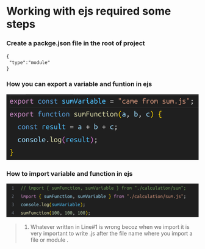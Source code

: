 # Working with ejs required some steps

### Create a packge.json file in the root of project

```
{
 "type":"module"
}
```

### How you can export a variable and funtion in ejs

![alt text](image.png)

### How to import variable and function in ejs

![alt text](image-1.png)

> 1. Whatever written in Line#1 is wrong
>    becoz when we import it is very important to write .js after the file name where you import a file or module .
